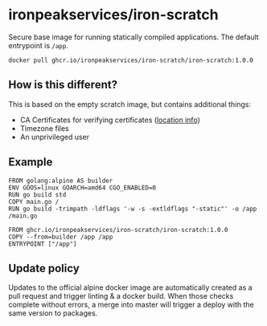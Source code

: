 # ironpeakservices/iron-scratch
Secure base image for running statically compiled applications.
The default entrypoint is `/app`.

`docker pull ghcr.io/ironpeakservices/iron-scratch/iron-scratch:1.0.0`


## How is this different?
This is based on the empty scratch image, but contains additional things:
- CA Certificates for verifying certificates ([location info](https://golang.org/src/crypto/x509/root_linux.go))
- Timezone files
- An unprivileged user

## Example
```
FROM golang:alpine AS builder
ENV GOOS=linux GOARCH=amd64 CGO_ENABLED=0
RUN go build std
COPY main.go /
RUN go build -trimpath -ldflags '-w -s -extldflags "-static"' -o /app /main.go

FROM ghcr.io/ironpeakservices/iron-scratch/iron-scratch:1.0.0
COPY --from=builder /app /app
ENTRYPOINT ["/app"]
```

## Update policy
Updates to the official alpine docker image are automatically created as a pull request and trigger linting & a docker build.
When those checks complete without errors, a merge into master will trigger a deploy with the same version to packages.
